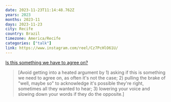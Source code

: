 ```yaml
---
date: 2023-11-23T11:14:48.762Z
years: 2023
months: 2023-11
days: 2023-11-23
city: Recife
country: Brazil
timezone: America/Recife
categories: ["talk"]
link: https://www.instagram.com/reel/Cz7PcHlO61U/
---
```

[Is this something we have to agree on?](https://www.instagram.com/reel/Cz7PcHlO61U/)

> [Avoid getting into a heated argument by 1) asking if this is something we need to agree on, as often it's not the case; 2) pulling the brake of "well, maybe so" to acknowledge it's possible they're right, sometimes all they wanted to hear; 3) lowering your voice and slowing down your words if they do the opposite.]
